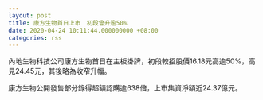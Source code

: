 ```yaml
---
layout: post
title: 康方生物首日上市　初段曾升逾50%
date: 2020-04-24 10:11:44.000000000 +08:00
categories: rss
---
```


內地生物科技公司康方生物首日在主板掛牌，初段較招股價16.18元高逾50%，高見24.45元，其後略為收窄升幅。

康方生物公開發售部分錄得超額認購逾638倍，上市集資淨額近24.37億元。
